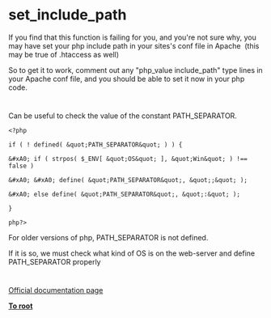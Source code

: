 # set_include_path





If you find that this function is failing for you, and you&apos;re not sure why, you may have set your php include path in your sites&apos;s conf file in Apache&#xA0; (this may be true of .htaccess as well)

So to get it to work, comment out any &quot;php_value include_path&quot; type lines in your Apache conf file, and you should be able to set it now in your php code.

  

#



Can be useful to check the value of the constant PATH_SEPARATOR.





```
<?php

if ( ! defined( &quot;PATH_SEPARATOR&quot; ) ) {

&#xA0; if ( strpos( $_ENV[ &quot;OS&quot; ], &quot;Win&quot; ) !== false )

&#xA0; &#xA0; define( &quot;PATH_SEPARATOR&quot;, &quot;;&quot; );

&#xA0; else define( &quot;PATH_SEPARATOR&quot;, &quot;:&quot; );

}

php?>
```




For older versions of php, PATH_SEPARATOR is not defined.

If it is so, we must check what kind of OS is on the web-server and define PATH_SEPARATOR properly

  

#

[Official documentation page](https://www.php.net/manual/en/function.set-include-path.php)

**[To root](/README.md)**